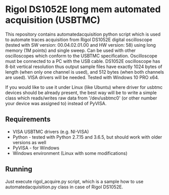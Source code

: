 # Rigol DS1052E long mem automated acquisition (USBTMC)

This repository contains automatedacquisition python script which is used to automate traces acquisition from Rigol DS1052E digital oscilloscope (tested with SW version: 00.04.02.01.00 and HW version: 58) using long memory (1M points) and single sweep. Can be used with other oscilloscopes which conform to the USBTMC specification. Oscilloscope must be connected to a PC with the USB cable. DS1052E oscilloscope has 8-bit vertical resolution thus output sample files have exactly 1024 bytes of length (when only one channel is used), and 512 bytes (when both channels are used). VISA drivers will be needed. Tested with Windows 10 PRO x64.

If you would like to use it under Linux (like Ubuntu) where driver for usbtmc devices should be already present, the best way will be to write a simple class which reads/writes raw data from '/dev/usbtmc0' (or other number your device was assigned to) instead of PyVISA.

## Requirements

- VISA USBTMC drivers (e.g. NI-VISA)
- Python - tested with Python 2.7.15 and 3.6.5, but should work with older versions as well
- PyVISA - for Windows
- Windows environment (Linux with some modifications)

## Running

Just execute rigol_acquire.py script, which is a sample how to use automatedacquisition.py class in case of Rigol DS1052E.
